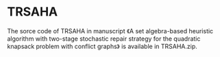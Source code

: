 # TRSAHA
The sorce code of TRSAHA in manuscript 《A set algebra-based heuristic algorithm with two-stage stochastic repair strategy for the quadratic knapsack problem with conflict graphs》 is available in TRSAHA.zip.
